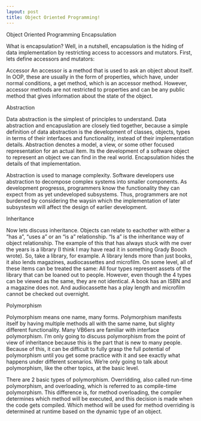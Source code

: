 ```yaml
---
layout: post
title: Object Oriented Programming!
---
```

Object Oriented Programming
Encapsulation

What is encapsulation? Well, in a nutshell, encapsulation is the
hiding of data implementation by restricting access to accessors and
mutators. First, lets define accessors and mutators:

Accessor
An accessor is a method that is used to ask an object about itself. In
OOP, these are usually in the form of properties, which have, under
normal conditions, a get method, which is an accessor method.
However, accessor methods are not restricted to properties and can be
any public method that gives information about the state of the object.

Abstraction

Data abstraction is the simplest of principles to understand. Data
abstraction and encapuslation are closely tied together, because a
simple definition of data abstraction is the development of classes,
objects, types in terms of their interfaces and functionality, instead
of their implementation details. Abstraction denotes a model, a view,
or some other focused representation for an actual item. Its the
development of a software object to represent an object we can find in
the real world. Encapsulation hides the details of that implementation.

Abstraction
is used to manage complexity. Software developers use abstraction to
decompose complex systems into smaller components. As development
progresss, programmers know the functionality they can expect from as
yet undeveloped subsystems. Thus, programmers are not burdened by
considering the waysin which the implementation of later subsystesm
will affect the design of earlier development.

Inheritance

Now lets discuss inheritance.  Objects can relate to eachother
with either a “has a”, “uses a” or an “is a” relationship.  “Is a”
is the inheritance way of object relationship.  The example of
this that has always stuck with me over the years is a library (I think
I may have read it in something Grady Booch wrote).  So, take a
library, for example.  A library lends more than just books, it
also lends magazines, audiocassettes and microfilm.  On some
level, all of these items can be treated the same: All four types
represent assets of the library that can be loaned out to people. 
However, even though the 4 types can be viewed as the same, they are
not identical.  A book has an ISBN and a magazine does not. 
And audiocassette has a play length and microfilm cannot be checked out
overnight.

Polymorphism

Polymorphism means one name, many forms.  Polymorphism
manifests itself by having multiple methods all with the same name, but
slighty different functionality.  Many VB6ers are familiar
with interface polymorphism.  I’m only going to discuss
polymorphism from the point of view of inheritance because this is the
part that is new to many people.  Because of this, it can be
difficult to fully grasp the full potential of polymorphism until you
get some practice with it and see exactly what happens under different
scenarios.  We’re only going to talk about polymorphism, like
the other topics, at the basic level. 

There are 2 basic types of polymorphism.  Overridding, also
called run-time polymorphism, and overloading, which is referred to as
compile-time polymorphism.  This difference is, for method
overloading, the compiler determines which method will be
executed, and this decision is made when the code gets compiled.
Which method will be used for method overriding is determined at
runtime based on the dynamic type of an object.



